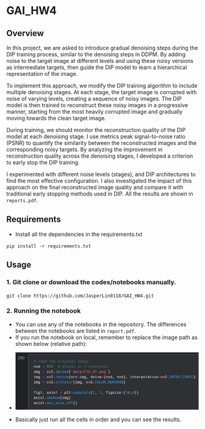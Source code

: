 # GAI_HW4

## Overview
In this project, we are asked to introduce gradual denoising steps during the DIP training process, similar to the denoising steps in DDPM. By adding noise to the target image at different levels and using these noisy versions as intermediate targets, then guide the DIP model to learn a hierarchical representation of the image.

To implement this approach, we modify the DIP training algorithm to include multiple denoising stages. At each stage, the target image is corrupted with noise of varying levels, creating a sequence of noisy images. The DIP model is then trained to reconstruct these noisy images in a progressive manner, starting from the most heavily corrupted image and gradually moving towards the clean target image.

During training, we should monitor the reconstruction quality of the DIP model at each denoising stage. I use metrics peak signal-to-noise ratio (PSNR) to quantify the similarity between the reconstructed images and the corresponding noisy targets. By analyzing the improvement in reconstruction quality across the denoising stages, I  developed a criterion to early stop the DIP training.

I experimented with different noise levels (stages), and DIP architectures to find the most effective configuration. I also investigated the impact of this approach on the final reconstructed image quality and compare it with traditional early stopping methods used in DIP. All the results are shown in `reports.pdf`.

## Requirements
- Install all the dependencies in the requirements.txt
```
pip install -r requirements.txt
```

## Usage
### 1. Git clone or download the codes/notebooks manually.
```
git clone https://github.com/JasperLin0118/GAI_HW4.git
```
### 2. Running the notebook
- You can use any of the notebooks in the repository. The differences between the notebooks are listed in `report.pdf`.
- If you run the notebook on local, remember to replace the image path as shown below (relative path):
- <p align="center">
  <img src="data/replace_image_path_local.png" width=700/>
</p>

- Basically just run all the cells in order and you can see the results.
